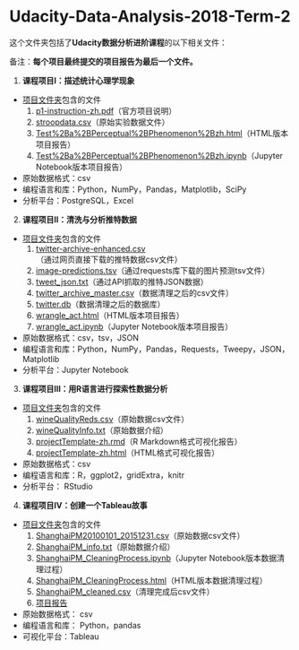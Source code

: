 # Udacity-Data-Analysis-2018-Term-2

这个文件夹包括了**Udacity数据分析进阶课程**的以下相关文件： 

备注：**每个项目最终提交的项目报告为最后一个文件。**

1. **课程项目I：描述统计心理学现象**
  - [项目文件夹](https://github.com/kexinlin/Udacity-Data-Analysis-2018-Term-2/tree/master/Project1)包含的文件
    1. [p1-instruction-zh.pdf](https://github.com/kexinlin/Udacity-Data-Analysis-2018-Term-2/blob/master/Project1/p1-instruction-zh.pdf)（官方项目说明）
    2. [stroopdata.csv](https://github.com/kexinlin/Udacity-Data-Analysis-2018-Term-2/blob/master/Project1/stroopdata.csv)（原始实验数据文件）
    3. [Test%2Ba%2BPerceptual%2BPhenomenon%2Bzh.html](https://github.com/kexinlin/Udacity-Data-Analysis-2018-Term-2/blob/master/Project1/Test%2Ba%2BPerceptual%2BPhenomenon%2Bzh.html)（HTML版本项目报告）
    4. [Test%2Ba%2BPerceptual%2BPhenomenon%2Bzh.ipynb](https://github.com/kexinlin/Udacity-Data-Analysis-2018-Term-2/blob/master/Project1/Test%2Ba%2BPerceptual%2BPhenomenon%2Bzh.ipynb)（Jupyter Notebook版本项目报告）
  - 原始数据格式：csv
  - 编程语言和库：Python，NumPy，Pandas，Matplotlib，SciPy
  - 分析平台：PostgreSQL，Excel
  
2. **课程项目II：清洗与分析推特数据**
  - [项目文件夹](https://github.com/kexinlin/Udacity-Data-Analysis-2018-Advanced/tree/master/Project2)包含的文件
    1. [twitter-archive-enhanced.csv](https://github.com/kexinlin/Udacity-Data-Analysis-2018-Advanced/blob/master/Project2/twitter-archive-enhanced.csv)（通过网页直接下载的推特数据csv文件）
    2. [image-predictions.tsv](https://github.com/kexinlin/Udacity-Data-Analysis-2018-Advanced/blob/master/Project2/image-predictions.tsv)（通过requests库下载的图片预测tsv文件）
    3. [tweet_json.txt](https://github.com/kexinlin/Udacity-Data-Analysis-2018-Advanced/blob/master/Project2/tweet_json.txt)（通过API抓取的推特JSON数据）
    4. [twitter_archive_master.csv](https://github.com/kexinlin/Udacity-Data-Analysis-2018-Advanced/blob/master/Project2/twitter_archive_master.csv)（数据清理之后的csv文件）
    5. [twitter.db](https://github.com/kexinlin/Udacity-Data-Analysis-2018-Advanced/blob/master/Project2/twitter.db)（数据清理之后的数据库）
    6. [wrangle_act.html](https://github.com/kexinlin/Udacity-Data-Analysis-2018-Advanced/blob/master/Project2/wrangle_act.html)（HTML版本项目报告）
    7. [wrangle_act.ipynb](https://github.com/kexinlin/Udacity-Data-Analysis-2018-Advanced/blob/master/Project2/wrangle_act.ipynb)（Jupyter Notebook版本项目报告）
  - 原始数据格式：csv，tsv，JSON
  - 编程语言和库：Python，NumPy，Pandas，Requests，Tweepy，JSON，Matplotlib
  - 分析平台：Jupyter Notebook
  
3. **课程项目III：用R语言进行探索性数据分析**
  - [项目文件夹](https://github.com/kexinlin/Udacity-Data-Analysis-2018-Advanced/tree/master/Project3)包含的文件
      1. [wineQualityReds.csv](https://github.com/kexinlin/Udacity-Data-Analysis-2018-Advanced/blob/master/Project3/wineQualityReds.csv)（原始数据csv文件） 
      2. [wineQualityInfo.txt](https://github.com/kexinlin/Udacity-Data-Analysis-2018-Advanced/blob/master/Project3/wineQualityInfo.txt)（原始数据介绍） 
      3. [projectTemplate-zh.rmd](https://github.com/kexinlin/Udacity-Data-Analysis-2018-Advanced/blob/master/Project3/projectTemplate-zh.rmd)（R Markdown格式可视化报告） 
      4. [projectTemplate-zh.html](https://github.com/kexinlin/Udacity-Data-Analysis-2018-Advanced/blob/master/Project3/projectTemplate-zh.html)（HTML格式可视化报告）  
  - 原始数据格式：csv
  - 编程语言和库：R，ggplot2，gridExtra，knitr 
  - 分析平台： RStudio
 
 4. **课程项目IV：创建一个Tableau故事**
  - [项目文件夹](https://github.com/kexinlin/Udacity-Data-Analysis-2018-Advanced/tree/master/Project4)包含的文件
      1. [ShanghaiPM20100101_20151231.csv](https://github.com/kexinlin/Udacity-Data-Analysis-2018-Advanced/blob/master/Project4/ShanghaiPM20100101_20151231.csv)（原始数据csv文件） 
      2. [ShanghaiPM_info.txt](https://github.com/kexinlin/Udacity-Data-Analysis-2018-Advanced/blob/master/Project4/ShanghaiPM_info.txt)（原始数据介绍） 
      3. [ShanghaiPM_CleaningProcess.ipynb](https://github.com/kexinlin/Udacity-Data-Analysis-2018-Advanced/blob/master/Project4/ShanghaiPM_CleaningProcess.ipynb)（Jupyter Notebook版本数据清理过程） 
      4. [ShanghaiPM_CleaningProcess.html](https://github.com/kexinlin/Udacity-Data-Analysis-2018-Advanced/blob/master/Project4/ShanghaiPM_CleaningProcess.html)（HTML版本数据清理过程） 
      5. [ShanghaiPM_cleaned.csv](https://github.com/kexinlin/Udacity-Data-Analysis-2018-Advanced/blob/master/Project4/ShanghaiPM_cleaned.csv)（清理完成后csv文件）
      6. [项目报告](https://public.tableau.com/profile/kexin.lin#!/vizhome/Project4_enhanced/sheet0)
  - 原始数据格式： csv
  - 编程语言和库： Python，pandas
  - 可视化平台：Tableau 

